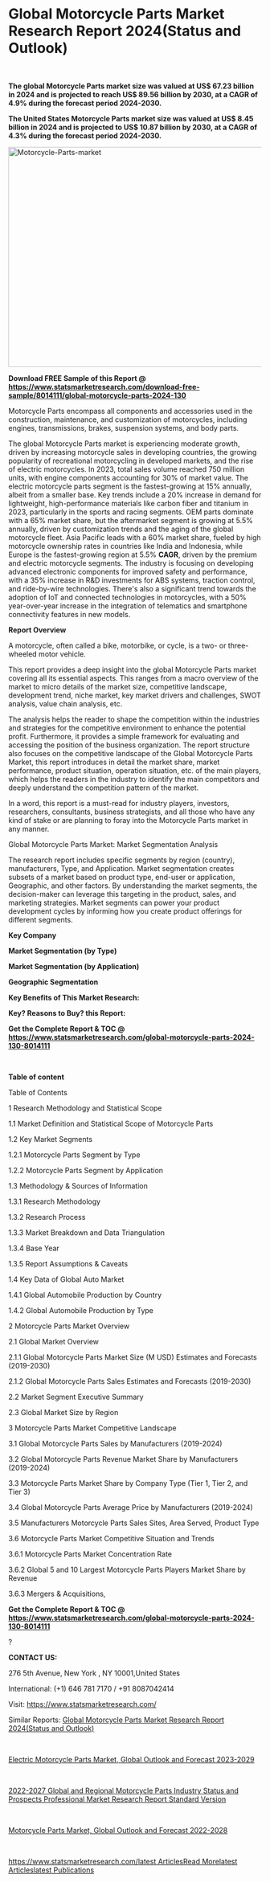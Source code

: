 <h1>Global Motorcycle Parts Market Research Report 2024(Status and Outlook)</h1><br/><p><strong>The global Motorcycle Parts market size was valued at US$ 67.23 billion in 2024 and is projected to reach US$ 89.56 billion by 2030, at a <strong>CAGR</strong> of 4.9% during the forecast period 2024-2030.</strong></p>
 
 
 
 <p><strong>The United States Motorcycle Parts market size was valued at US$ 8.45 billion in 2024 and is projected to US$ 10.87 billion by 2030, at a <strong>CAGR</strong> of 4.3% during the forecast period 2024-2030.</strong></p>
 
 
 
 <p><img alt="Motorcycle-Parts-market" src="https://www.grandresearchstore.com/assets/report-images/Motorcycle_Parts_market.png" style="width: 730px; height: 438px;" /></p>
 
 
 
 <p><strong>Download FREE Sample of this Report @ <a href="https://www.statsmarketresearch.com/download-free-sample/8014111/global-motorcycle-parts-2024-130">https://www.statsmarketresearch.com/download-free-sample/8014111/global-motorcycle-parts-2024-130</a></strong></p>
 
 
 
 <p>Motorcycle Parts encompass all components and accessories used in the construction, maintenance, and customization of motorcycles, including engines, transmissions, brakes, suspension systems, and body parts.</p>
 
 
 
 <p>The global Motorcycle Parts market is experiencing moderate growth, driven by increasing motorcycle sales in developing countries, the growing popularity of recreational motorcycling in developed markets, and the rise of electric motorcycles. In 2023, total sales volume reached 750 million units, with engine components accounting for 30% of market value. The electric motorcycle parts segment is the fastest-growing at 15% annually, albeit from a smaller base. Key trends include a 20% increase in demand for lightweight, high-performance materials like carbon fiber and titanium in 2023, particularly in the sports and racing segments. OEM parts dominate with a 65% market share, but the aftermarket segment is growing at 5.5% annually, driven by customization trends and the aging of the global motorcycle fleet. Asia Pacific leads with a 60% market share, fueled by high motorcycle ownership rates in countries like India and Indonesia, while Europe is the fastest-growing region at 5.5% <strong>CAGR</strong>, driven by the premium and electric motorcycle segments. The industry is focusing on developing advanced electronic components for improved safety and performance, with a 35% increase in R&D investments for ABS systems, traction control, and ride-by-wire technologies. There&#39;s also a significant trend towards the adoption of IoT and connected technologies in motorcycles, with a 50% year-over-year increase in the integration of telematics and smartphone connectivity features in new models.</p>
 
 
 
 <p><strong>Report Overview</strong></p>
 
 
 
 <p>A motorcycle, often called a bike, motorbike, or cycle, is a two- or three-wheeled motor vehicle.</p>
 
 
 
 <p>This report provides a deep insight into the global Motorcycle Parts market covering all its essential aspects. This ranges from a macro overview of the market to micro details of the market size, competitive landscape, development trend, niche market, key market drivers and challenges, SWOT analysis, value chain analysis, etc.</p>
 
 
 
 <p>The analysis helps the reader to shape the competition within the industries and strategies for the competitive environment to enhance the potential profit. Furthermore, it provides a simple framework for evaluating and accessing the position of the business organization. The report structure also focuses on the competitive landscape of the Global Motorcycle Parts Market, this report introduces in detail the market share, market performance, product situation, operation situation, etc. of the main players, which helps the readers in the industry to identify the main competitors and deeply understand the competition pattern of the market.</p>
 
 
 
 <p>In a word, this report is a must-read for industry players, investors, researchers, consultants, business strategists, and all those who have any kind of stake or are planning to foray into the Motorcycle Parts market in any manner.</p>
 
 
 
 <p>Global Motorcycle Parts Market: Market Segmentation Analysis</p>
 
 
 
 <p>The research report includes specific segments by region (country), manufacturers, Type, and Application. Market segmentation creates subsets of a market based on product type, end-user or application, Geographic, and other factors. By understanding the market segments, the decision-maker can leverage this targeting in the product, sales, and marketing strategies. Market segments can power your product development cycles by informing how you create product offerings for different segments.</p>
 
 
 
 <p><strong>Key Company</strong></p>
 
 
 
 <p><strong>Market Segmentation (by Type)</strong></p>
 
 
 
 <p><strong>Market Segmentation (<strong>by Application</strong>)</strong></p>
 
 
 
 <p><strong>Geographic Segmentation</strong></p>
 
 
 
 <p><strong>Key Benefits of This Market Research:</strong></p>
 
 
 
 <p><strong>Key? <strong>Reasons to Buy</strong>? this Report:</strong></p>
 
 
 
 <div><b>Get the Complete Report & TOC @ <a href="https://www.statsmarketresearch.com/global-motorcycle-parts-2024-130-8014111">https://www.statsmarketresearch.com/global-motorcycle-parts-2024-130-8014111</a></b></div>
 
 
 
 <p><br />
 
 <b>Table of content</b></p>
 
 
 
 <p>Table of Contents<br />
 
 1 Research Methodology and Statistical Scope<br />
 
 1.1 Market Definition and Statistical Scope of Motorcycle Parts<br />
 
 1.2 Key Market Segments<br />
 
 1.2.1 Motorcycle Parts Segment by Type<br />
 
 1.2.2 Motorcycle Parts Segment by Application<br />
 
 1.3 Methodology & Sources of Information<br />
 
 1.3.1 Research Methodology<br />
 
 1.3.2 Research Process<br />
 
 1.3.3 Market Breakdown and Data Triangulation<br />
 
 1.3.4 Base Year<br />
 
 1.3.5 Report Assumptions & Caveats<br />
 
 1.4 Key Data of Global Auto Market<br />
 
 1.4.1 Global Automobile Production by Country<br />
 
 1.4.2 Global Automobile Production by Type<br />
 
 2 Motorcycle Parts Market Overview<br />
 
 2.1 Global Market Overview<br />
 
 2.1.1 Global Motorcycle Parts Market Size (M USD) Estimates and Forecasts (2019-2030)<br />
 
 2.1.2 Global Motorcycle Parts Sales Estimates and Forecasts (2019-2030)<br />
 
 2.2 Market Segment Executive Summary<br />
 
 2.3 Global Market Size by Region<br />
 
 3 Motorcycle Parts Market Competitive Landscape<br />
 
 3.1 Global Motorcycle Parts Sales by Manufacturers (2019-2024)<br />
 
 3.2 Global Motorcycle Parts Revenue Market Share by Manufacturers (2019-2024)<br />
 
 3.3 Motorcycle Parts Market Share by Company Type (Tier 1, Tier 2, and Tier 3)<br />
 
 3.4 Global Motorcycle Parts Average Price by Manufacturers (2019-2024)<br />
 
 3.5 Manufacturers Motorcycle Parts Sales Sites, Area Served, Product Type<br />
 
 3.6 Motorcycle Parts Market Competitive Situation and Trends<br />
 
 3.6.1 Motorcycle Parts Market Concentration Rate<br />
 
 3.6.2 Global 5 and 10 Largest Motorcycle Parts Players Market Share by Revenue<br />
 
 3.6.3 Mergers & Acquisitions,</p>
 
 
 
 <div><b>Get the Complete Report & TOC @ <a href="https://www.statsmarketresearch.com/global-motorcycle-parts-2024-130-8014111">https://www.statsmarketresearch.com/global-motorcycle-parts-2024-130-8014111</a></b></div>
 
 
 
 <p>? </p>
 
 
 
 <p><b>CONTACT US:</b><br />
 
 276 5th Avenue, New York , NY 10001,United States<br />
 
 International: (+1) 646 781 7170 / +91 8087042414<br />
 
 Visit: <a href="https://www.statsmarketresearch.com/">https://www.statsmarketresearch.com/</a><br />
 
 Similar Reports: <a href="https://www.statsmarketresearch.com/global-motorcycle-parts-2024-130-8014111">Global Motorcycle Parts Market Research Report 2024(Status and Outlook)</a><br />
 
 <br />
 
 <a href="https://www.statsmarketresearch.com/global-motorcycle-parts-2024-130-8014111">Electric Motorcycle Parts Market, Global Outlook and Forecast 2023-2029</a><br />
 
 <br />
 
 <a href="https://www.statsmarketresearch.com/global-motorcycle-parts-2024-130-8014111">2022-2027 Global and Regional Motorcycle Parts Industry Status and Prospects Professional Market Research Report Standard Version</a><br />
 
 <br />
 
 <a href="https://www.statsmarketresearch.com/global-motorcycle-parts-2024-130-8014111">Motorcycle Parts Market, Global Outlook and Forecast 2022-2028</a><br />
 
 <br />
 
 <a href="https://gyeongbokgung.com">https://www.statsmarketresearch.com/</a><a href="https://hallyeomaritime.com">latest Articles</a><a href="https://jingwansa.com">Read More</a><a href="https://nguoiviet.jp/">latest Articles</a><a href="https://www.intelmarketresearch.com/">latest Publications</a></p>